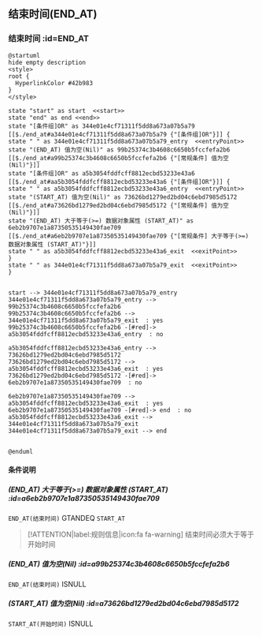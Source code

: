 ## 结束时间(END_AT) <!-- {docsify-ignore-all} -->

   

### 结束时间 :id=END_AT

```plantuml
@startuml
hide empty description
<style>
root {
  HyperlinkColor #42b983
}
</style>

state "start" as start  <<start>>
state "end" as end <<end>>
state "[条件组]OR" as 344e01e4cf71311f5dd8a673a07b5a79 [[$./end_at#a344e01e4cf71311f5dd8a673a07b5a79 {"[条件组]OR"}]] {
state " " as 344e01e4cf71311f5dd8a673a07b5a79_entry  <<entryPoint>>
state "(END_AT) 值为空(Nil)" as 99b25374c3b4608c6650b5fccfefa2b6 [[$./end_at#a99b25374c3b4608c6650b5fccfefa2b6 {"[常规条件] 值为空(Nil)"}]]
state "[条件组]OR" as a5b3054fddfcff8812ecbd53233e43a6 [[$./end_at#aa5b3054fddfcff8812ecbd53233e43a6 {"[条件组]OR"}]] {
state " " as a5b3054fddfcff8812ecbd53233e43a6_entry  <<entryPoint>>
state "(START_AT) 值为空(Nil)" as 73626bd1279ed2bd04c6ebd7985d5172 [[$./end_at#a73626bd1279ed2bd04c6ebd7985d5172 {"[常规条件] 值为空(Nil)"}]]
state "(END_AT) 大于等于(>=) 数据对象属性 (START_AT)" as 6eb2b9707e1a87350535149430fae709 [[$./end_at#a6eb2b9707e1a87350535149430fae709 {"[常规条件] 大于等于(>=) 数据对象属性 (START_AT)"}]]
state " " as a5b3054fddfcff8812ecbd53233e43a6_exit  <<exitPoint>>
}
state " " as 344e01e4cf71311f5dd8a673a07b5a79_exit  <<exitPoint>>
}


start --> 344e01e4cf71311f5dd8a673a07b5a79_entry 
344e01e4cf71311f5dd8a673a07b5a79_entry --> 99b25374c3b4608c6650b5fccfefa2b6 
99b25374c3b4608c6650b5fccfefa2b6 --> 344e01e4cf71311f5dd8a673a07b5a79_exit  : yes
99b25374c3b4608c6650b5fccfefa2b6 -[#red]-> a5b3054fddfcff8812ecbd53233e43a6_entry  : no

a5b3054fddfcff8812ecbd53233e43a6_entry --> 73626bd1279ed2bd04c6ebd7985d5172 
73626bd1279ed2bd04c6ebd7985d5172 --> a5b3054fddfcff8812ecbd53233e43a6_exit  : yes
73626bd1279ed2bd04c6ebd7985d5172 -[#red]-> 6eb2b9707e1a87350535149430fae709  : no

6eb2b9707e1a87350535149430fae709 --> a5b3054fddfcff8812ecbd53233e43a6_exit  : yes
6eb2b9707e1a87350535149430fae709 -[#red]-> end  : no
a5b3054fddfcff8812ecbd53233e43a6_exit --> 344e01e4cf71311f5dd8a673a07b5a79_exit 
344e01e4cf71311f5dd8a673a07b5a79_exit --> end 


@enduml
```

#### 条件说明

##### (END_AT) 大于等于(>=) 数据对象属性 (START_AT) :id=a6eb2b9707e1a87350535149430fae709



`END_AT(结束时间)` GTANDEQ  `START_AT`

> [!ATTENTION|label:规则信息|icon:fa fa-warning]
> 结束时间必须大于等于开始时间


##### (END_AT) 值为空(Nil) :id=a99b25374c3b4608c6650b5fccfefa2b6



`END_AT(结束时间)` ISNULL 

##### (START_AT) 值为空(Nil) :id=a73626bd1279ed2bd04c6ebd7985d5172



`START_AT(开始时间)` ISNULL 






